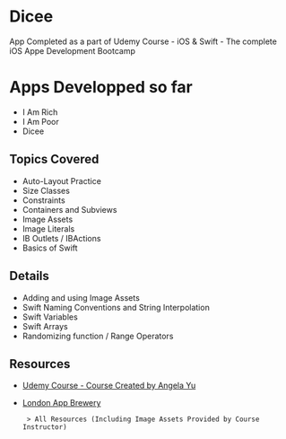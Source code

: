 # Dicee
App Completed as a part of Udemy Course - iOS &amp; Swift - The complete iOS Appe Development Bootcamp


# Apps Developped so far
 - I Am Rich 
 - I Am Poor
 - Dicee


## Topics Covered
 - Auto-Layout Practice
 - Size Classes
 - Constraints
 - Containers and Subviews
 - Image Assets
 - Image Literals
 - IB Outlets / IBActions
 - Basics of Swift

## Details
 - Adding and using Image Assets
 - Swift Naming Conventions and String Interpolation
 - Swift Variables
 - Swift Arrays
 - Randomizing function / Range Operators

## Resources
- [Udemy Course - Course Created by Angela Yu](https://www.udemy.com/course/ios-13-app-development-bootcamp/)
- [London App Brewery](https://www.londonappbrewery.com)

       > All Resources (Including Image Assets Provided by Course Instructor) 
